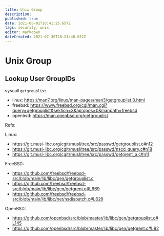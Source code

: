 ```yaml
---
title: Unix Group
description: 
published: true
date: 2021-08-01T10:41:25.657Z
tags: security, unix
editor: markdown
dateCreated: 2021-07-30T18:21:48.652Z
---
```


# Unix Group

## Lookup User GroupIDs

syscall `getgrouplist`
- linux: https://man7.org/linux/man-pages/man3/getgrouplist.3.html
- freebsd: https://www.freebsd.org/cgi/man.cgi?query=getgrouplist&sektion=3&apropos=0&manpath=freebsd
- openbsd: https://man.openbsd.org/getgrouplist

Refs:

Linux:
- https://git.musl-libc.org/cgit/musl/tree/src/passwd/getgrouplist.c#n12
- https://git.musl-libc.org/cgit/musl/tree/src/passwd/nscd_query.c#n18
- https://git.musl-libc.org/cgit/musl/tree/src/passwd/getgrent_a.c#n11

FreeBSD:
- https://github.com/freebsd/freebsd-src/blob/main/lib/libc/gen/getgrouplist.c
- https://github.com/freebsd/freebsd-src/blob/main/lib/libc/gen/getgrent.c#L669
- https://github.com/freebsd/freebsd-src/blob/main/lib/libc/net/nsdispatch.c#L629

OpenBSD:
- https://github.com/openbsd/src/blob/master/lib/libc/gen/getgrouplist.c#L145
- https://github.com/openbsd/src/blob/master/lib/libc/gen/getgrent.c#L82
